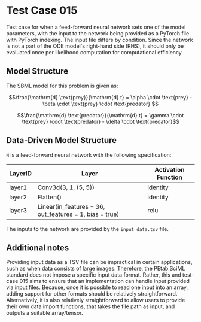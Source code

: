 # Test Case 015

Test case for when a feed-forward neural network sets one of the model parameters, with the input to the network being provided as a PyTorch file with PyTorch indexing. The input file differs by condition. Since the network is not a part of the ODE model's right-hand side (RHS), it should only be evaluated once per likelihood computation for computational efficiency.

## Model Structure

The SBML model for this problem is given as:

$$\frac{\mathrm{d} \text{prey}}{\mathrm{d} t} = \alpha \cdot \text{prey} - \beta \cdot \text{prey} \cdot \text{predator} $$

$$\frac{\mathrm{d} \text{predator}}{\mathrm{d} t} = \gamma \cdot \text{prey} \cdot \text{predator} - \delta \cdot \text{predator}$$

## Data-Driven Model Structure

`N` is a feed-forward neural network with the following specification:

| LayerID | Layer                                                  | Activation Function |
|---------|--------------------------------------------------------|---------------------|
| layer1  | Conv3d(3, 1, (5, 5)) | identity                |
| layer2  | Flatten() | identity                |
| layer3  | Linear(in_features = 36, out_features = 1, bias = true) | relu            |

The inputs to the network are provided by the `input_data.tsv` file.

## Additional notes

Providing input data as a TSV file can be impractical in certain applications, such as when data consists of large images. Therefore, the PEtab SciML standard does not impose a specific input data format. Rather, this and test-case 015 aims to ensure that an implementation can handle input provided via input files. Because, once it is possible to read one input into an array, adding support for other formats should be relatively straightforward. Alternatively, it is also relatively straightforward to allow users to provide their own data import functions, that takes the file path as input, and outputs a suitable array/tensor.
